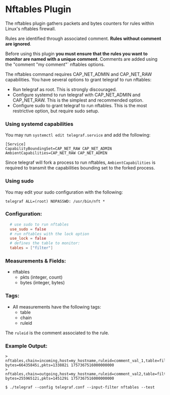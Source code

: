 # Nftables Plugin

The nftables plugin gathers packets and bytes counters for rules within Linux's nftables firewall.

Rules are identified through associated comment. **Rules without comment are ignored**.

Before using this plugin **you must ensure that the rules you want to monitor are named with a unique comment**. Comments are added using the "comment "my comment"` nftables options.

The nftables command requires CAP_NET_ADMIN and CAP_NET_RAW capabilities. You have several options to grant telegraf to run nftables:

* Run telegraf as root. This is strongly discouraged.
* Configure systemd to run telegraf with CAP_NET_ADMIN and CAP_NET_RAW. This is the simplest and recommended option.
* Configure sudo to grant telegraf to run nftables. This is the most restrictive option, but require sudo setup.

### Using systemd capabilities

You may run `systemctl edit telegraf.service` and add the following:

```
[Service]
CapabilityBoundingSet=CAP_NET_RAW CAP_NET_ADMIN
AmbientCapabilities=CAP_NET_RAW CAP_NET_ADMIN
```

Since telegraf will fork a process to run nftables, `AmbientCapabilities` is required to transmit the capabilities bounding set to the forked process.

### Using sudo

You may edit your sudo configuration with the following:

```sudo
telegraf ALL=(root) NOPASSWD: /usr/bin/nft *
```

### Configuration:

```toml
  # use sudo to run nftables
  use_sudo = false
  # run nftables with the lock option
  use_lock = false
  # defines the table to monitor:
  tables = ["filter"]
```

### Measurements & Fields:


- nftables
    - pkts (integer, count)
    - bytes (integer, bytes)

### Tags:

- All measurements have the following tags:
    - table
    - chain
    - ruleid

The `ruleid` is the comment associated to the rule.

### Example Output:

```
> nftables,chain=incoming,host=my_hostname,ruleid=comment_val_1,table=filter bytes=66435845i,pkts=133882i 1757367516000000000
> nftables,chain=outgoing,host=my_hostname,ruleid=comment_val2,table=filter bytes=25596512i,pkts=145129i 1757367516000000000
```

```
$ ./telegraf --config telegraf.conf --input-filter nftables --test
```


